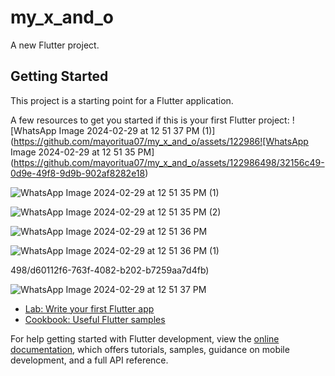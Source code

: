 # my_x_and_o

A new Flutter project.

## Getting Started

This project is a starting point for a Flutter application.

A few resources to get you started if this is your first Flutter project:
![WhatsApp Image 2024-02-29 at 12 51 37 PM (1)](https://github.com/mayoritua07/my_x_and_o/assets/122986![WhatsApp Image 2024-02-29 at 12 51 35 PM](https://github.com/mayoritua07/my_x_and_o/assets/122986498/32156c49-0d9e-49f8-9d9b-902af8282e18)

![WhatsApp Image 2024-02-29 at 12 51 35 PM (1)](https://github.com/mayoritua07/my_x_and_o/assets/122986498/2922e904-1089-4335-9503-1dafbe401f3d)

![WhatsApp Image 2024-02-29 at 12 51 35 PM (2)](https://github.com/mayoritua07/my_x_and_o/assets/122986498/a1c16884-1a6a-47f7-9162-103a497bcf56)

![WhatsApp Image 2024-02-29 at 12 51 36 PM](https://github.com/mayoritua07/my_x_and_o/assets/122986498/905b45d7-3d1a-41b4-a984-26e79ffa37ef)

![WhatsApp Image 2024-02-29 at 12 51 36 PM (1)](https://github.com/mayoritua07/my_x_and_o/assets/122986498/aba68932-0b95-4244-83be-ddab554c1de4)

498/d60112f6-763f-4082-b202-b7259aa7d4fb)

![WhatsApp Image 2024-02-29 at 12 51 37 PM](https://github.com/mayoritua07/my_x_and_o/assets/122986498/a96017b6-5b06-4c50-ae87-72c58fe5c180)

- [Lab: Write your first Flutter app](https://docs.flutter.dev/get-started/codelab)
- [Cookbook: Useful Flutter samples](https://docs.flutter.dev/cookbook)

For help getting started with Flutter development, view the
[online documentation](https://docs.flutter.dev/), which offers tutorials,
samples, guidance on mobile development, and a full API reference.
